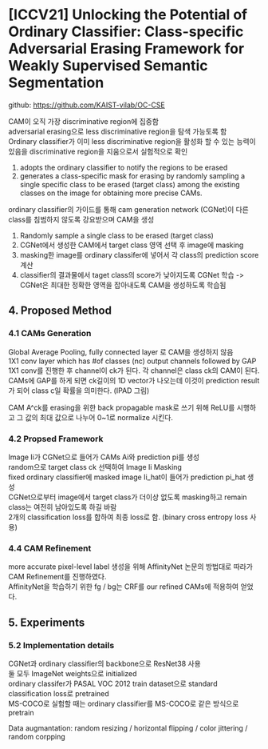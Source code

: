 # [ICCV21] Unlocking the Potential of Ordinary Classifier: Class-specific Adversarial Erasing Framework for Weakly Supervised Semantic Segmentation

github: https://github.com/KAIST-vilab/OC-CSE


CAM이 오직 가장 discriminative region에 집중함  
adversarial erasing으로 less discriminative region을 탐색 가능토록 함  
Ordinary classifier가 이미 less discriminative region을 활성화 할 수 있는 능력이 있음을 discriminative region을 지움으로서 실험적으로 확인  
1. adopts the ordinary classifier to notify the regions to be erased 
2. generates a class-specific mask for erasing
by randomly sampling a single specific class to be erased
(target class) among the existing classes on the image for
obtaining more precise CAMs.  

ordinary classifier의 가이드를 통해 cam generation network (CGNet)이 다른 class를 침범하지 않도록 강요받으며 CAM을 생성  

1. Randomly sample a single class to be erased (target class)
2. CGNet에서 생성한 CAM에서 target class 영역 선택 후 image에 masking
3. masking한 image를 ordinary classifer에 넣어서 각 class의 prediction score 계산
4. classifier의 결과물에서 taget class의 score가 낮아지도록 CGNet 학습 -> CGNet은 최대한 정확한 영역을 잡아내도록 CAM을 생성하도록 학습됨  

## 4. Proposed Method
### 4.1 CAMs Generation
Global Average Pooling, fully connected layer 로 CAM을 생성하지 않음  
1X1 conv layer which has #of classes (nc) output channels followed by GAP  
1X1 conv를 진행한 후 channel이 ck가 된다. 각 channel은 class ck의 CAM이 된다.  
CAMs에 GAP를 하게 되면 ck길이의 1D vector가 나오는데 이것이 prediction result가 되어 class c일 확률을 의미한다.  (IPAD 그림)  

CAM A^ck를 erasing을 위한 back propagable mask로 쓰기 위해 ReLU를 시행하고 그 값의 최대 값으로 나누어 0~1로 normalize 시킨다.  

### 4.2 Propsed Framework
Image Ii가 CGNet으로 들어가 CAMs Ai와 prediction pi를 생성  
random으로 target class ck 선택하여 Image Ii Masking  
fixed ordinary classifier에 masked image Ii_hat이 들어가 prediction pi_hat 생성  
CGNet으로부터 image에서 target class가 더이상 없도록 masking하고 remain class는 여전히 남아있도록 하길 바람  
2개의 classification loss를 합하여 최종 loss로 함. (binary cross entropy loss 사용)  

### 4.4 CAM Refinement
more accurate pixel-level label 생성을 위해 AffinityNet 논문의 방법대로 따라가 CAM Refinement를 진행하였다.  
AffinityNet을 학습하기 위한 fg / bg는 CRF를 our refined CAMs에 적용하여 얻었다.  

## 5. Experiments
### 5.2 Implementation details
CGNet과 ordinary classifier의 backbone으로 ResNet38 사용  
둘 모두 ImageNet weights으로 initialized  
ordinary classifer가 PASAL VOC 2012 train dataset으로 standard classification loss로 pretrained  
MS-COCO로 실험할 때는 ordinary classifier를 MS-COCO로 같은 방식으로 pretrain  

Data augmantation: random resizing / horizontal flipping / color jittering / random corpping  


